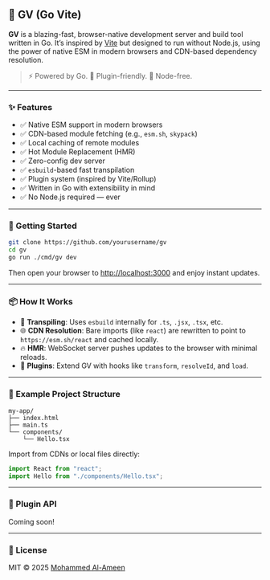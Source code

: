 ## 🚀 GV (Go Vite)

**GV** is a blazing-fast, browser-native development server and build tool written in Go. It’s inspired by [Vite](https://vitejs.dev) but designed to run without Node.js, using the power of native ESM in modern browsers and CDN-based dependency resolution.

> ⚡ Powered by Go. 🔌 Plugin-friendly. 🧠 Node-free.

---

### ✨ Features

- ✅ Native ESM support in modern browsers
- ✅ CDN-based module fetching (e.g., `esm.sh`, `skypack`)
- ✅ Local caching of remote modules
- ✅ Hot Module Replacement (HMR)
- ✅ Zero-config dev server
- ✅ `esbuild`-based fast transpilation
- ✅ Plugin system (inspired by Vite/Rollup)
- ✅ Written in Go with extensibility in mind
- ✅ No Node.js required — ever

---

### 🔧 Getting Started

```bash
git clone https://github.com/yourusername/gv
cd gv
go run ./cmd/gv dev
```

Then open your browser to [http://localhost:3000](http://localhost:3000) and enjoy instant updates.

---

### 📦 How It Works

- 📜 **Transpiling**: Uses `esbuild` internally for `.ts`, `.jsx`, `.tsx`, etc.
- 🌐 **CDN Resolution**: Bare imports (like `react`) are rewritten to point to `https://esm.sh/react` and cached locally.
- 🔥 **HMR**: WebSocket server pushes updates to the browser with minimal reloads.
- 🧩 **Plugins**: Extend GV with hooks like `transform`, `resolveId`, and `load`.

---

### 📁 Example Project Structure

```
my-app/
├── index.html
├── main.ts
└── components/
    └── Hello.tsx
```

Import from CDNs or local files directly:

```ts
import React from "react";
import Hello from "./components/Hello.tsx";
```

---

### 🔌 Plugin API

Coming soon!

---

### 📜 License

MIT © 2025 [Mohammed Al-Ameen](mailto:ameenmohammed2311@gmail.com)
